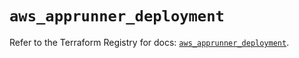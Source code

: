 # `aws_apprunner_deployment`

Refer to the Terraform Registry for docs: [`aws_apprunner_deployment`](https://registry.terraform.io/providers/hashicorp/aws/6.3.0/docs/resources/apprunner_deployment).

